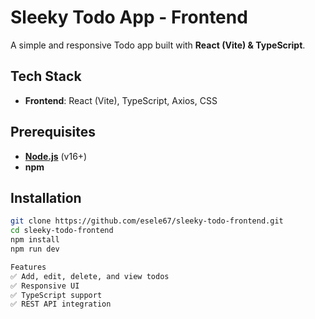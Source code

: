 # **Sleeky Todo App - Frontend**  

A simple and responsive Todo app built with **React (Vite) & TypeScript**.  

## **Tech Stack**  
- **Frontend**: React (Vite), TypeScript, Axios, CSS 

## **Prerequisites**  
- **[Node.js](https://nodejs.org/)** (v16+)  
- **npm**   

## **Installation**  
```bash
git clone https://github.com/esele67/sleeky-todo-frontend.git
cd sleeky-todo-frontend
npm install
npm run dev

Features
✅ Add, edit, delete, and view todos
✅ Responsive UI
✅ TypeScript support
✅ REST API integration